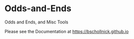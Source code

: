 Odds-and-Ends
=============

Odds and Ends, and Misc Tools

Please see the Documentation at https://bschollnick.github.io
